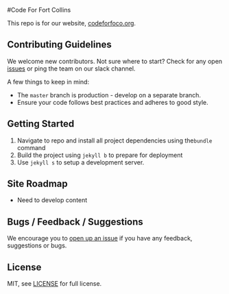 #Code For Fort Collins

This repo is for our website, [codeforfoco.org](codeforfoco.org).

## Contributing Guidelines

We welcome new contributors. Not sure where to start? Check for any open [issues](https://github.com/CodeForFoco/codeforfoco.github.io/issues) or ping the team on our slack channel.

A few things to keep in mind:

- The `master` branch is production - develop on a separate branch.
- Ensure your code follows best practices and adheres to good style.

## Getting Started

1. Navigate to repo and install all project dependencies using the`bundle` command
1. Build the project using `jekyll b` to prepare for deployment
1. Use `jekyll s` to setup a development server.

## Site Roadmap

- Need to develop content

## Bugs / Feedback / Suggestions

We encourage you to [open up an issue](https://github.com/CodeForFoco/codeforfoco.github.io/issues/new) if you have any feedback, suggestions or bugs.

## License

MIT, see [LICENSE](/LICENSE) for full license.
